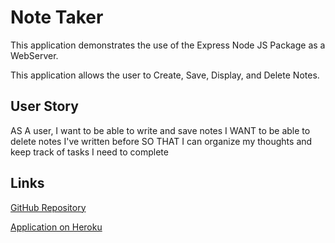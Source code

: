 # Note Taker

This application demonstrates the use of the Express Node JS Package as a WebServer.

This application allows the user to Create, Save, Display, and Delete Notes.

## User Story

AS A user, I want to be able to write and save notes
I WANT to be able to delete notes I've written before
SO THAT I can organize my thoughts and keep track of tasks I need to complete

## Links

[GitHub Repository](https://github.com/KCGooner/note_taker)

[Application on Heroku](https://shielded-ravine-17312.herokuapp.com/)
